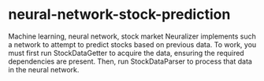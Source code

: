 # neural-network-stock-prediction
Machine learning, neural network, stock market
Neuralizer implements such a network to attempt to predict stocks based on previous data. To work, you must first run StockDataGetter to acquire the data, ensuring the required dependencies are present. Then, run StockDataParser to process that data in the neural network.
